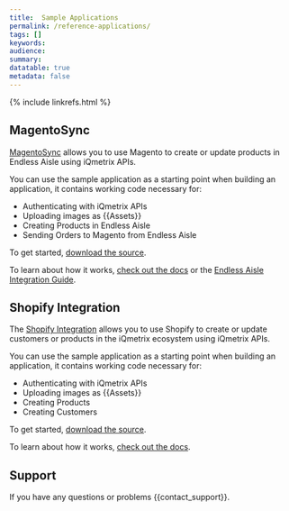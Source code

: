 ```yaml
---
title:  Sample Applications
permalink: /reference-applications/
tags: []
keywords: 
audience: 
summary: 
datatable: true
metadata: false
---
```


{% include linkrefs.html %}

## MagentoSync

[MagentoSync](https://github.com/iQmetrix/SampleApplications/tree/master/Magento) allows you to use Magento to create or update products in Endless Aisle using iQmetrix APIs. 

You can use the sample application as a starting point when building an application, it contains working code necessary for:

* Authenticating with iQmetrix APIs
* Uploading images as {{Assets}}
* Creating Products in Endless Aisle
* Sending Orders to Magento from Endless Aisle

To get started, [download the source](https://github.com/iQmetrix/SampleApplications/tree/master/Magento). 

To learn about how it works, [check out the docs](https://github.com/iQmetrix/SampleApplications/tree/master/Magento#how-it-works) or the [Endless Aisle Integration Guide](/guides/ea-guide/overview/).

## Shopify Integration

The [Shopify Integration](https://github.com/iQmetrix/SampleApplications/tree/master/Shopify) allows you to use Shopify to create or update customers or products in the iQmetrix ecosystem using iQmetrix APIs. 

You can use the sample application as a starting point when building an application, it contains working code necessary for:

* Authenticating with iQmetrix APIs
* Uploading images as {{Assets}}
* Creating Products 
* Creating Customers

To get started, [download the source](https://github.com/iQmetrix/SampleApplications/tree/master/Shopify). 

To learn about how it works, [check out the docs](https://github.com/iQmetrix/SampleApplications/tree/master/Shopify).


## Support

If you have any questions or problems {{contact_support}}.



